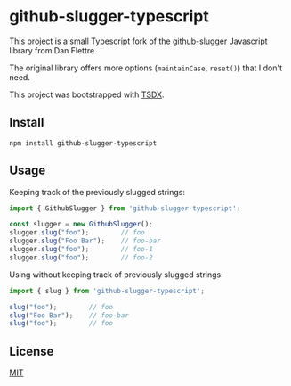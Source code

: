 # github-slugger-typescript

This project is a small Typescript fork of the [github-slugger](https://github.com/Flet/github-slugger) Javascript library from Dan Flettre.

The original library offers more options (`maintainCase`, `reset()`) that I don't need.

This project was bootstrapped with [TSDX](https://github.com/jaredpalmer/tsdx).

## Install

```
npm install github-slugger-typescript
```

## Usage

Keeping track of the previously slugged strings:

```ts
import { GithubSlugger } from 'github-slugger-typescript';

const slugger = new GithubSlugger();
slugger.slug("foo");        // foo
slugger.slug("Foo Bar");    // foo-bar
slugger.slug("foo");        // foo-1
slugger.slug("foo");        // foo-2
```

Using without keeping track of previously slugged strings:

```ts
import { slug } from 'github-slugger-typescript';

slug("foo");        // foo
slug("Foo Bar");    // foo-bar
slug("foo");        // foo
```

## License

[MIT](LICENSE)